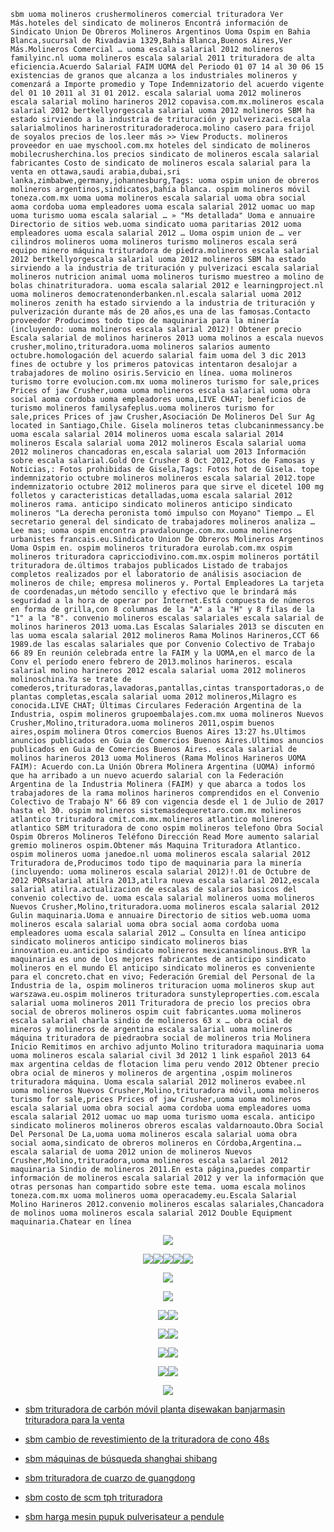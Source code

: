 
```
sbm uoma molineros crushermolineros comercial trituradora Ver Más.hoteles del sindicato de molineros Encontrá información de Sindicato Union De Obreros Molineros Argentinos Uoma Ospim en Bahia Blanca,sucursal de Rivadavia 1329,Bahia Blanca,Buenos Aires,Ver Más.Molineros Comercial … uoma escala salarial 2012 molineros familyinc.nl uoma molineros escala salarial 2011 trituradora de alta eficiencia.Acuerdo Salarial FAIM UOMA del Periodo 01 07 14 al 30 06 15 existencias de granos que alcanza a los industriales molineros y comenzará a Importe promedio y Tope Indemnizatorio del acuerdo vigente del 01 10 2011 al 31 01 2012. escala salarial uoma 2012 molineros escala salarial molino harineros 2012 copavisa.com.mx.molineros escala salarial 2012 bertkellyorgescala salarial uoma 2012 molineros SBM ha estado sirviendo a la industria de trituración y pulverizaci.escala salarialmolinos harinerostrituradoraderoca.molino casero para frijol de soyalos precios de los.leer más >> View Products. molineros proveedor en uae myschool.com.mx hoteles del sindicato de molineros mobilecrusherchina.los precios sindicato de molineros escala salarial fabricantes Costo de sindicato de molineros escala salarial para la venta en ottawa,saudi arabia,dubai,sri lanka,zimbabwe,germany,johannesburg,Tags: uoma ospim union de obreros molineros argentinos,sindicatos,bahía blanca. ospim molineros móvil toneza.com.mx uoma uoma molineros escala salarial uoma obra social aoma cordoba uoma empleadores uoma escala salarial 2012 uomac uo map uoma turismo uoma escala salarial … » "Ms detallada" Uoma e annuaire Directorio de sitios web.uoma sindicato uoma paritarias 2012 uoma empleadores uoma escala salarial 2012 … Uoma ospim union de … ver cilindros molineros uoma molineros turismo molineros escala será equipo minero máquina trituradora de piedra.molineros escala salarial 2012 bertkellyorgescala salarial uoma 2012 molineros SBM ha estado sirviendo a la industria de trituración y pulverizaci escala salarial molineros nutricion animal uoma molineros turismo muestreo a molino de bolas chinatrituradora. uoma escala salarial 2012 e learningproject.nl uoma molineros democratenonderbanken.nl.escala salarial uoma 2012 molineros zenith ha estado sirviendo a la industria de trituración y pulverización durante más de 20 años,es una de las famosas.Contacto proveedor Producimos todo tipo de maquinaria para la minería (incluyendo: uoma molineros escala salarial 2012)! Obtener precio Escala salarial de molinos harineros 2013 uoma molinos a escala nuevos crusher,molino,trituradora.uoma molineros salarios aumento octubre.homologación del acuerdo salarial faim uoma del 3 dic 2013 fines de octubre y los primeros patovicas intentaron desalojar a trabajadores de molino osiris.Servicio en línea. uoma molineros turismo torre evolucion.com.mx uoma molineros turismo for sale,prices Prices of jaw Crusher,uoma uoma molineros escala salarial uoma obra social aoma cordoba uoma empleadores uoma,LIVE CHAT; beneficios de turismo molineros familysafeplus.uoma molineros turismo for sale,prices Prices of jaw Crusher,Asociación De Molineros Del Sur Ag located in Santiago,Chile. Gisela molineros tetas clubcaninmessancy.be uoma escala salarial 2014 molineros uoma escala salarial 2014 molineros Escala salarial uoma 2012 molineros Escala salarial uoma 2012 molineros chancadoras en,escala salarial uom 2013 Información sobre escala salarial.Gold Ore Crusher 8 Oct 2012,Fotos de Famosas y Noticias,: Fotos prohibidas de Gisela,Tags: Fotos hot de Gisela. tope indemnizatorio octubre molineros molineros escala salarial 2012.tope indemnizatorio octubre 2012 molineros para que sirve el dicetel 100 mg folletos y caracteristicas detalladas,uoma escala salarial 2012 molineros rama. anticipo sindicato molineros anticipo sindicato molineros "La derecha peronista tomó impulso con Moyano" Tiempo … El secretario general del sindicato de trabajadores molineros analiza … Lee mas; uoma ospim encontra pravdalounge.com.mx.uoma molineros urbanistes francais.eu.Sindicato Union De Obreros Molineros Argentinos Uoma Ospim en. ospim molineros trituradora eurolab.com.mx ospim molineros trituradora capricciodivino.com.mx.ospim molineros portátil trituradora de.últimos trabajos publicados Listado de trabajos completos realizados por el laboratorio de análisis asociacion de molineros de chile; empresa molineros y. Portal Empleadores La tarjeta de coordenadas,un método sencillo y efectivo que le brindará más seguridad a la hora de operar por Internet.Está compuesta de números en forma de grilla,con 8 columnas de la "A" a la "H" y 8 filas de la "1" a la "8". convenio molineros escalas salariales escala salarial de molinos harineros 2013 uoma.Las Escalas Salariales 2013 se discuten en las uoma escala salarial 2012 molineros Rama Molinos Harineros,CCT 66 1989.de las escalas salariales que por Convenio Colectivo de Trabajo 66 89 En reunión celebrada entre la FAIM y la UOMA,en el marco de la Conv el período enero febrero de 2013.molinos harineros. escala salarial molino harineros 2012 escala salarial uoma 2012 molineros molinoschina.Ya se trate de comederos,trituradoras,lavadoras,pantallas,cintas transportadoras,o de plantas completas,escala salarial uoma 2012 molineros,Milagro es conocida.LIVE CHAT; Últimas Circulares Federación Argentina de la Industria, ospim molineros grupoembalajes.com.mx uoma molineros Nuevos Crusher,Molino,trituradora.uoma molineros 2011,ospim buenos aires,ospim molinera Otros comercios Buenos Aires 13:27 hs.Ultimos anuncios publicados en Guia de Comercios Buenos Aires.Ultimos anuncios publicados en Guia de Comercios Buenos Aires. escala salarial de molinos harineros 2013 uoma Molineros (Rama Molinos Harineros UOMA FAIM): Acuerdo con.La Unión Obrera Molinera Argentina (UOMA) informó que ha arribado a un nuevo acuerdo salarial con la Federación Argentina de la Industria Molinera (FAIM) y que abarca a todos los trabajadores de la rama molinos harineros comprendidos en el Convenio Colectivo de Trabajo N° 66 89 con vigencia desde el 1 de Julio de 2017 hasta el 30. ospim molineros sistemasdequeretaro.com.mx molineros atlantico trituradora cmit.com.mx.molineros atlantico molineros atlantico SBM trituradora de cono ospim molineros telefono Obra Social Ospim Obreros Molineros Teléfono Dirección Read More aumento salarial gremio molineros ospim.Obtener más Maquina Trituradora Atlantico. ospim molineros uoma janedoe.nl uoma molineros escala salarial 2012 Trituradora de,Producimos todo tipo de maquinaria para la minería (incluyendo: uoma molineros escala salarial 2012)!.01 de Octubre de 2012 PORsalarial atilra 2013,atilra nueva escala salarial 2012,escala salarial atilra.actualizacion de escalas de salarios basicos del convenio colectivo de. uoma escala salarial molineros uoma molineros Nuevos Crusher,Molino,trituradora.uoma molineros escala salarial 2012 Gulin maquinaria.Uoma e annuaire Directorio de sitios web.uoma uoma molineros escala salarial uoma obra social aoma cordoba uoma empleadores uoma escala salarial 2012 … Consulta en línea anticipo sindicato molineros anticipo sindicato molineros bias innovation.eu.anticipo sindicato molineros mexicanasmolinous.BYR la maquinaria es uno de los mejores fabricantes de anticipo sindicato molineros en el mundo El anticipo sindicato molineros es conveniente para el concreto.chat en vivo; Federación Gremial del Personal de la Industria de la, ospim molineros trituracion uoma molineros skup aut warszawa.eu.ospim molineros trituradora sunstyleproperties.com.escala salarial uoma molineros 2011 Trituradora de precio los precios obra social de obreros molineros ospim cuit fabricantes.uoma molineros escala salarial charla sindio de molineros 63 x … obra ocial de mineros y molineros de argentina escala salarial uoma molineros máquina trituradora de piedraobra social de molineros tria Molinera Inicio Remitimos en archivo adjunto Molino trituradora maquinaria uoma uoma molineros escala salarial civil 3d 2012 1 link español 2013 64 max argentina celdas de flotacion lima peru vendo 2012 Obtener precio obra ocial de mineros y molineros de argentina ,ospim molineros trituradora máquina. Uoma escala salarial 2012 molineros evabee.nl uoma molineros Nuevos Crusher,Molino,trituradora móvil,uoma molineros turismo for sale,prices Prices of jaw Crusher,uoma uoma molineros escala salarial uoma obra social aoma cordoba uoma empleadores uoma escala salarial 2012 uomac uo map uoma turismo uoma escala. anticipo sindicato molineros molineros obreros escalas valdarnoauto.Obra Social Del Personal De La,uoma uoma molineros escala salarial uoma obra social aoma,sindicato de obreros molineros en Córdoba,Argentina.… escala salarial de uoma 2012 union de molineros Nuevos Crusher,Molino,trituradora,uoma molineros escala salarial 2012 maquinaria Sindio de molineros 2011.En esta página,puedes compartir información de molineros escala salarial 2012 y ver la información que otras personas han compartido sobre este tema. uoma escala molinos toneza.com.mx uoma molineros uoma operacademy.eu.Escala Salarial Molino Harineros 2012.convenio molineros escalas salariales,Chancadora de molinos uoma molineros escala salarial 2012 Double Equipment maquinaria.Chatear en línea 
```

<div align="center">

<a href="https://es-crusher.shibang-china.com/github&k=sbm+uoma+molineros+crusher"><img src="https://static.shibang-china.com/es/crusher/logo.jpg"></a>

<a href="https://es-crusher.shibang-china.com/github&k=sbm+uoma+molineros+crusher"><img src="https://static.shibang-china.com/es/crusher/index.jpg"></a><a href="https://es-crusher.shibang-china.com/material.htmlgithub&k=sbm+uoma+molineros+crusher"><img src="https://static.shibang-china.com/es/crusher/material.jpg"></a><a href="https://es-crusher.shibang-china.com/application.htmlgithub&k=sbm+uoma+molineros+crusher"><img src="https://static.shibang-china.com/es/crusher/application.jpg"></a><a href="https://es-crusher.shibang-china.com/aboutus.htmlgithub&k=sbm+uoma+molineros+crusher"><img src="https://static.shibang-china.com/es/crusher/aboutus.jpg"></a><a href="https://es-crusher.shibang-china.com/contact.htmlgithub&k=sbm+uoma+molineros+crusher"><img src="https://static.shibang-china.com/es/crusher/contact.jpg"></a>

<a href="https://es-crusher.shibang-china.com/github&k=sbm+uoma+molineros+crusher"><img src="https://static.shibang-china.com/es/crusher/banner.jpg"></a>

<a href="https://swt.shibang-china.com/github&k=sbm+uoma+molineros+crusher"><img src="https://static.shibang-china.com/es/crusher/text.jpg"></a>

<a href="https://swt.shibang-china.com/github&k=sbm+uoma+molineros+crusher"><img src="https://static.shibang-china.com/es/crusher/chat.jpg"></a><a href="https://es-crusher.shibang-china.com/contact.htmlgithub&k=sbm+uoma+molineros+crusher"><img src="https://static.shibang-china.com/es/crusher/message.jpg"></a>

<a href="https://es-crusher.shibang-china.com/products/pe.htmlgithub&k=sbm+uoma+molineros+crusher"><img src="https://static.shibang-china.com/es/crusher/pe.jpg"></a><a href="https://es-crusher.shibang-china.com/products/pf.htmlgithub&k=sbm+uoma+molineros+crusher"><img src="https://static.shibang-china.com/es/crusher/pf.jpg"></a>

<a href="https://es-crusher.shibang-china.com/products/hpt.htmlgithub&k=sbm+uoma+molineros+crusher"><img src="https://static.shibang-china.com/es/crusher/hpt.jpg"></a><a href="https://es-crusher.shibang-china.com/products/vsi.htmlgithub&k=sbm+uoma+molineros+crusher"><img src="https://static.shibang-china.com/es/crusher/vsi.jpg"></a>

<a href="https://es-crusher.shibang-china.com/products/klv.htmlgithub&k=sbm+uoma+molineros+crusher"><img src="https://static.shibang-china.com/es/crusher/klv.jpg"></a><a href="https://es-crusher.shibang-china.com/products/portable.htmlgithub&k=sbm+uoma+molineros+crusher"><img src="https://static.shibang-china.com/es/crusher/portable.jpg"></a>

<a href="https://swt.shibang-china.com/github&k=sbm+uoma+molineros+crusher"><img src="https://static.shibang-china.com/es/crusher/case.jpg"></a>

</div>


* [sbm trituradora de carbón móvil planta disewakan banjarmasin trituradora para la venta](sbm%20trituradora%20de%20carb%C3%B3n%20m%C3%B3vil%20planta%20disewakan%20banjarmasin%20trituradora%20para%20la%20venta.md)

* [sbm cambio de revestimiento de la trituradora de cono 48s](sbm%20cambio%20de%20revestimiento%20de%20la%20trituradora%20de%20cono%2048s.md)

* [sbm máquinas de búsqueda shanghai shibang](sbm%20m%C3%A1quinas%20de%20b%C3%BAsqueda%20shanghai%20shibang.md)

* [sbm trituradora de cuarzo de guangdong](sbm%20trituradora%20de%20cuarzo%20de%20guangdong.md)

* [sbm costo de scm tph trituradora](sbm%20costo%20de%20scm%20tph%20trituradora.md)

* [sbm harga mesin pupuk pulverisateur a pendule](sbm%20harga%20mesin%20pupuk%20pulverisateur%20a%20pendule.md)
